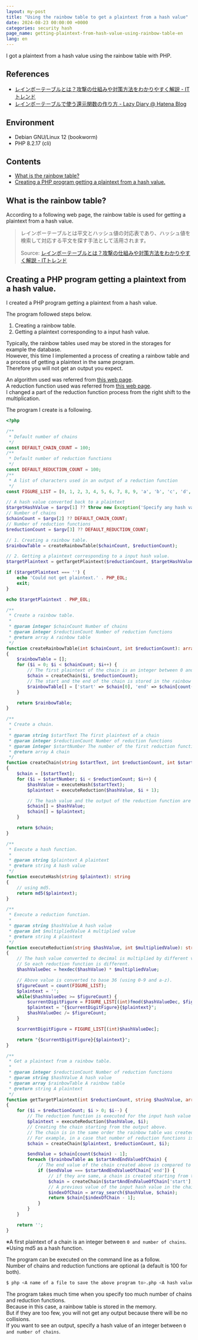 ```yaml
---
layout: my-post
title: "Using the rainbow table to get a plaintext from a hash value"
date: 2024-08-23 00:00:00 +0000
categories: security hash
page_name: getting-plaintext-from-hash-value-using-rainbow-table-en
lang: en
---
```


I got a plaintext from a hash value using the rainbow table with PHP.

## References
- [レインボーテーブルとは？攻撃の仕組みや対策方法をわかりやすく解説 - ITトレンド](https://it-trend.jp/encryption/article/64-0067)
- [レインボーテーブルで使う還元関数の作り方 - Lazy Diary @ Hatena Blog](https://satob.hatenablog.com/entry/20120219/p1)

## Environment
- Debian GNU/Linux 12 (bookworm)
- PHP 8.2.17 (cli)

## Contents
- [What is the rainbow table?](#what-is-the-rainbow-table)
- [Creating a PHP program getting a plaintext from a hash value.](#creating-a-php-program-getting-a-plaintext-from-a-hash-value)

## What is the rainbow table?
According to a following web page, the rainbow table is used for getting a plaintext from a hash value.

> レインボーテーブルとは平文とハッシュ値の対応表であり、ハッシュ値を検索して対応する平文を探す手法として活用されます。
> 
> Source: [レインボーテーブルとは？攻撃の仕組みや対策方法をわかりやすく解説 - ITトレンド](https://it-trend.jp/encryption/article/64-0067)

## Creating a PHP program getting a plaintext from a hash value.
I created a PHP program getting a plaintext from a hash value.

The program followed steps below. 
1. Creating a rainbow table.
2. Getting a plaintext corresponding to a input hash value.

Typically, the rainbow tables used may be stored in the storages for example the database.  
However, this time I implemented a process of creating a rainbow table and a process of getting a plaintext in the same program.  
Therefore you will not get an output you expect.

An algorithm used was referred from [this web page](https://it-trend.jp/encryption/article/64-0067).  
A reduction function used was referred from [this web page](https://satob.hatenablog.com/entry/20120219/p1).  
I changed a part of the reduction function process from the right shift to the multiplication.

The program I create is a following.

```php
<?php

/**
 * Default number of chains
 */
const DEFAULT_CHAIN_COUNT = 100;
/**
 * Default number of reduction functions
 */
const DEFAULT_REDUCTION_COUNT = 100;
/**
 * A list of characters used in an output of a reduction function
 */
const FIGURE_LIST = [0, 1, 2, 3, 4, 5, 6, 7, 8, 9, 'a', 'b', 'c', 'd', 'e', 'f', 'g', 'h', 'i', 'j', 'k', 'l', 'm', 'n', 'o', 'p', 'q', 'r', 's', 't', 'u', 'v', 'w', 'x', 'y', 'z'];

// A hash value converted back to a plaintext
$targetHashValue = $argv[1] ?? throw new Exception('Specify any hash value as the first argument.');
// Number of chains
$chainCount = $argv[2] ?? DEFAULT_CHAIN_COUNT;
// Number of reduction functions
$reductionCount = $argv[3] ?? DEFAULT_REDUCTION_COUNT;

// 1. Creating a rainbow table.
$rainbowTable = createRainbowTable($chainCount, $reductionCount);

// 2. Getting a plaintext corresponding to a input hash value.
$targetPlaintext = getTargetPlaintext($reductionCount, $targetHashValue, $rainbowTable);

if ($targetPlaintext === '') {
    echo 'Could not get plaintext.' . PHP_EOL;
    exit;
}

echo $targetPlaintext . PHP_EOL;

/**
 * Create a rainbow table.
 *
 * @param integer $chainCount Number of chains
 * @param integer $reductionCount Number of reduction functions
 * @return array A rainbow table
 */
function createRainbowTable(int $chainCount, int $reductionCount): array
{
    $rainbowTable = [];
    for ($i = 0; $i < $chainCount; $i++) {
        // The first plaintext of the chain is an integer between 0 and the number of chains.
        $chain = createChain($i, $reductionCount);
        // The start and the end of the chain is stored in the rainbow table.
        $rainbowTable[] = ['start' => $chain[0], 'end' => $chain[count($chain) - 1]];
    }

    return $rainbowTable;
}

/**
 * Create a chain.
 *
 * @param string $startText The first plaintext of a chain
 * @param integer $reductionCount Number of reduction functions
 * @param integer $startNumber The number of the first reduction function in a chain
 * @return array A chain
 */
function createChain(string $startText, int $reductionCount, int $startNumber = 0): array
{
    $chain = [$startText];
    for ($i = $startNumber; $i < $reductionCount; $i++) {
        $hashValue = executeHash($startText);
        $plaintext = executeReduction($hashValue, $i + 1);

        // The hash value and the output of the reduction function are stored in the chain alternately.
        $chain[] = $hashValue;
        $chain[] = $plaintext;
    }

    return $chain;
}

/**
 * Execute a hash function.
 *
 * @param string $plaintext A plaintext
 * @return string A hash value
 */
function executeHash(string $plaintext): string
{
    // using md5.
    return md5($plaintext);
}

/**
 * Execute a reduction function.
 *
 * @param string $hashValue A hash value
 * @param int $multipliedValue A multiplied value
 * @return string A plaintext
 */
function executeReduction(string $hashValue, int $multipliedValue): string
{
    // The hash value converted to decimal is multiplied by different value for each reduction function.
    // So each reduction function is different.
    $hashValueDec = hexdec($hashValue) * $multipliedValue;

    // Above value is converted to base 36 (using 0-9 and a-z).
    $figureCount = count(FIGURE_LIST);
    $plaintext = '';
    while($hashValueDec >= $figureCount) {
        $currentDigitFigure = FIGURE_LIST[(int)fmod($hashValueDec, $figureCount)];
        $plaintext = "{$currentDigitFigure}{$plaintext}";
        $hashValueDec /= $figureCount;
    }

    $currentDigitFigure = FIGURE_LIST[(int)$hashValueDec];

    return "{$currentDigitFigure}{$plaintext}";
}

/**
 * Get a plaintext from a rainbow table.
 *
 * @param integer $reductionCount Number of reduction functions
 * @param string $hashValue A hash value
 * @param array $rainbowTable A rainbow table
 * @return string A plaintext
 */
function getTargetPlaintext(int $reductionCount, string $hashValue, array $rainbowTable): string
{
    for ($i = $reductionCount; $i > 0; $i--) {
        // The reduction function is executed for the input hash value ​​in the reverse order that the rainbow table was created.
        $plaintext = executeReduction($hashValue, $i);
        // Creating the chain starting from the output above.
        // The chain is in the same order the rainbow table was created (from the next reduction function executed above to the final reduction function).
        // For example, in a case that number of reduction functions is five, if an output is the third reduction function, a chain that executes the fourth and fifth is created.
        $chain = createChain($plaintext, $reductionCount, $i);

        $endValue = $chain[count($chain) - 1];
        foreach ($rainbowTable as $startAndEndValueOfChain) {
            // The end value of the chain created above is compared to each end value of the chain in the rainbow table.
            if ($endValue === $startAndEndValueOfChain['end']) {
                // if they are same, a chain is created starting from the start value of that chain in the rainbow table.
                $chain = createChain($startAndEndValueOfChain['start'], $reductionCount);
                // A previous value of the input hash value in the chain above is a output plaintext.
                $indexOfChain = array_search($hashValue, $chain);
                return $chain[$indexOfChain - 1];
            }
        }
    }

    return '';
}
```

※A first plaintext of a chain is an integer between `0 and number of chains`.  
※Using md5 as a hash function.

The program can be executed on the command line as a follow.  
Number of chains and reduction functions are optional (a default is 100 for both).

```bash
$ php <A name of a file to save the above program to>.php <A hash value> [<Number of chains>] [<Number of reduction functions>]
```

The program takes much time when you specify too much number of chains and reduction functions.  
Because in this case, a rainbow table is stored in the memory.  
But if they are too few, you will not get any output because there will be no collisions.  
If you want to see an output, specify a hash value of an integer between `0 and number of chains`.